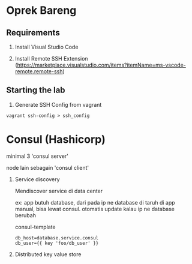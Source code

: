 # Oprek Bareng

## Requirements

1. Install Visual Studio Code

1. Install Remote SSH Extension (https://marketplace.visualstudio.com/items?itemName=ms-vscode-remote.remote-ssh)

## Starting the lab

1. Generate SSH Config from vagrant

```
vagrant ssh-config > ssh_config
```

# Consul (Hashicorp)

minimal 3 'consul server'

node lain sebagain 'consul client'

1. Service discovery

    Mendiscover service di data center

    ex: app butuh database, dari pada ip ne database di taruh di app manual, bisa lewat consul. otomatis update kalau ip ne database berubah

    consul-template

    ```
    db_host=database.service.consul
    db_user={{ key 'foo/db_user' }}
    ```

2. Distributed key value store

